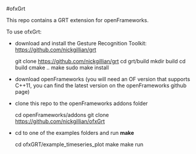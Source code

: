 #ofxGrt

This repo contains a GRT extension for openFrameworks.

To use ofxGrt:

- download and install the Gesture Recognition Toolkit: https://github.com/nickgillian/grt

    git clone https://github.com/nickgillian/grt
    cd grt/build
    mkdir build
    cd build
    cmake ..
    make
    sudo make install

- download openFrameworks (you will need an OF version that supports C++11, you can find the latest version on the openFrameworks github page)

- clone this repo to the openFrameworks addons folder

    cd openFrameworks/addons
    git clone https://github.com/nickgillian/ofxGrt

- cd to one of the examples folders and run **make**

    cd ofxGRT/example_timeseries_plot
    make
    make run

